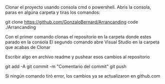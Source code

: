Clonar el proyecto usando consola cmd o powershell. 
Abris la consola, paras en algúna carpeta y tiras los comandos:

git clone https://github.com/GonzaloBernard/Arrancanding
code ./Arrancanding

Con el primer comando clonas el repositorio en la carpeta donde estes parado en la consola
El segundo comando abre Visual Studio en la carpeta que acabas de Clonar

Escribir algo en archivo readme y pushear esos cambios al repositorio 

git add -A
git commit -m "Comentario del commit"
git push

Si ningún comando tiró error, los cambios ya se actualizaron en github.com
